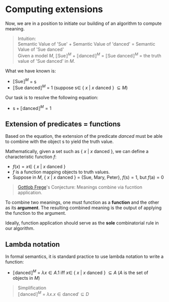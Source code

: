 # Computing extensions

Now, we are in a position to initiate our building of an algorithm to compute meaning. 

> Intuition: <br>
> Semantic Value of 'Sue' + Semantic Value of 'danced' = Semantic Value of 'Sue danced' <br>
> Given a model $M$, $⟦\text{Sue}⟧^M$ + $⟦\text{danced}⟧^M$ = $⟦\text{Sue danced}⟧^M$ = the truth value of 'Sue danced' in $M$.

What we have known is:
- $⟦\text{Sue}⟧^M$ = $\text{s}$
- $⟦\text{Sue danced}⟧^M$ = 1 (suppose  $\text{s} \in$ { $x$ | $x$ danced } $\subseteq M$)

Our task is to resolve the following equation:
- $\text{s} + ⟦\text{danced}⟧^M = 1$

## Extension of predicates = functions 

Based on the equation, the extension of the predicate *danced* must be able to combine with the object $\text{s}$ to yield the truth value. 

Mathematically, given a set such as { $x$ | $x$ danced }, we can define a characteristic function $f$: 
- $f(x) = x \in$ { $x$ | $x$ danced }
- $f$ is a function mapping objects to truth values. 
- Suppose in $M$, { $x$ | $x$ danced } = {Sue, Mary, Peter}, $f(\text{s}) = 1$, but $f(\text{a}) = 0$

> [Gottlob Frege](https://en.wikipedia.org/wiki/Gottlob_Frege)'s Conjecture: Meanings combine via fucntion application.

To combine two meanings, one must function as a **function** and the other as its **argument**. The resulting combined meaning is the output of applying the function to the argument.

Ideally, function application should serve as the **sole** combinatorial rule in our algorithm.

## Lambda notation

In formal semantics, it is standard practice to use lambda notation to write a function: 

-  $⟦\text{danced}⟧^M$ = $\lambda x \in A. 1$ iff $x \in$ { $x$ | $x$ danced } $\subseteq A$ ($A$ is the set of objects in $M$)

> Simplification <br>
> $⟦\text{danced}⟧^M$ = $\lambda x. x \in \text{danced}' \subseteq D$ 


